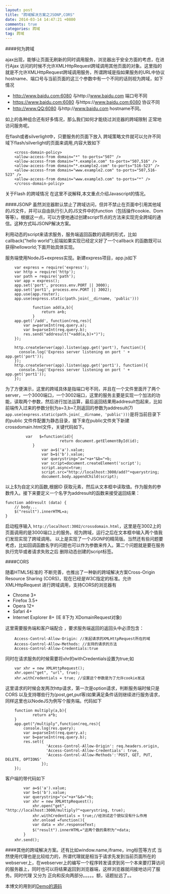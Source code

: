 ```yaml
---
layout: post
title: "跨域解决方案之JSONP,CORS"
date: 2014-03-14 14:47:21 +0800
comments: true
categories: 跨域
tag: 跨域
---
```

####何为跨域

ajax出现，能够让页面无刷新的同时调用服务，浏览器出于安全方面的考虑，在进行Ajax 访问的时候不允许XMLHttpRequest跨域调用其他页面的对象。这里指的就是不允许XMLHttpRequest跨域调用服务，所谓跨域是指如果服务的URL中协议 hostname、端口号与当前页面的这三个参数中有一个不同的话则视为跨域，如下情况

- http://www.baidu.com:6080 与http://www.baidu.com 端口号不同
- https://www.baidu.com:6080 与https://www.baidu.com:6080 协议不同
- http://www.QQ:6080 与http://www.baidu.com  hostname不同。

如上的各种组合还有好多情况，那么我们如何才能绕过浏览器的跨域限制 正常地访问服务呢。

在flash或者silverlight中，只要服务的页面下放入 跨域策略文件就可以允许不同域下flash/silverlight的页面来调用,内容大致如下

		<cross-domain-policy> 
		<allow-access-from domain="*" to-ports="507" /> 
		<allow-access-from domain="*.example.com" to-ports="507,516" /> 
		<allow-access-from domain="*.example2.com" to-ports="516-523" /> 
		<allow-access-from domain="www.example2.com" to-ports="507,516-523" /> 
		<allow-access-from domain="www.example3.com" to-ports="*" /> 
		</cross-domain-policy> 

关于Flash 的跨域情况 在这里不说解释,本文重点介绍Javascript的情况。

####JSONP
虽然浏览器默认禁止了跨域访问，但并不禁止在页面中引用其他域的JS文件，并可以自由执行引入的JS文件中的function（包括操作cookie、Dom等等）。根据这一点，可以方便地通过创建script节点的方法来实现完全跨域的通信。这种方式叫JSONP解决方案。

利用动态的script来请求服务，服务端返回函数的调用的形式，比如callback("hello world");前端如果实现已经定义好了一个callback 的函数既可以获得helloworld;下面开始具体实现。

服务端使用NodeJS+express实现。新建express项目，app.js如下

		var express = require('express');
		var http = require('http');
		var path = require('path');
		var app = express();
		app.set('port', process.env.PORT || 3000);
		app.set('port1', process.env.PORT || 3002);
		app.use(app.router);
		app.use(express.static(path.join(__dirname, 'public')))

				function add(a,b){
					return a+b;
				} 
		app.get('/add', function(req,res){
			var a=parseInt(req.query.a);
			var b=parseInt(req.query.b);
		 	res.send("addresult("+add(a,b)+")");
		});

		http.createServer(app).listen(app.get('port'), function(){
		  console.log('Express server listening on port ' + app.get('port'));
		});
		http.createServer(app).listen(app.get('port1'), function(){
		  console.log('Express server listening on port ' + app.get('port1'));
		});

为了方便演示，这里的跨域具体是指端口号不同，并且在一个文件里面开了两个server，一个3000端口，一个3002端口，这里的服务主要是实现一个加法的功能，读取两个参数，然后进行加法运算，最后返回结果用addresult包起来，比如前端传入过来的参数分别为a=3,b=7,则返回的参数为addresult(7) `app.use(express.static(path.join(__dirname, 'public')))`是将当前目录下的public 文件件配置为静态目录，接下来在public文件夹下新建crossdomain.html文件，关键代码如下。

			 var   $=function(id){
							return document.getElementById(id);
				}				
					var a=$('a').value;
					var b=$('b').value;
				    var querystring="a="+a+"&b="+b;
					var script=document.createElement('script');
					script.async=true;
					script.src="http://localhost:3000/add?"+querystring;
					document.body.appendChild(script);
				

以上$为自定义的函数,根据ID 获取元素，然后从文本框中读取值。作为服务的参数传入。接下来要定义一个名字为addresult的函数来接受返回结果：

	function addresult (data) {
		// body... 
		$("result").innerHTML=a;
	}

启动程序输入 `http://localhost:3002/crossdomain.html`，这里是在3002上的页面调用的是3000端口上的服务。视为跨域，运行之后在文本框中输入两个值我们发现实现了跨域调用。
以上是实现了一个JSONP的精简版。当然还有些问题要考虑，比如回调函数名字的问题也可以作为参数来传入。第二个问题就是要在服务执行完毕或者请求失败之后 删除动态创建的script标签。

####CORS 

随着HTML5标准的 不断完善，也推出了一种新的跨域解决方案Cross-Origin Resource Sharing (CORS)，现在已经是W3C指定的标准。允许 XMLHttpRequest 进行跨域调用，支持CORS的浏览器有

- Chrome 3+
- Firefox 3.5+
- Opera 12+
- Safari 4+
- Internet Explorer 8+ (IE 8下为   XDomainRequest对象)

这里需要服务端和客户端配合 ，要求服务端返回的返回头中必须包含：

		Access-Control-Allow-Origin: //发起请求的XMLHttpRequest所在的域
		Access-Control-Allow-Methods: //支持的请求的方法
		Access-Control-Allow-Credentials:true

同时在请求服务的时候需要将xhr的withCredentials设置为true;如

		var xhr = new XMLHttpRequest();
		xhr.open("get", "url", true);
		xhr.withCredentials = true; //设置这个参数是为了允许cookie发送

这里请求的时候会发两次http请求，第一次是option请求，判断服务端时候只是CORS 以及支持哪些行为(post,get,put等)如果满足条件话则继续进行服务请求，同样这里也以NodeJS为例写个服务端。代码如下


		function multiply(a,b){
				return a*b;
		}
		app.get("/multiply",function(req,res){
			console.log(res.query);
			var a=parseInt(req.query.a);
			var b=parseInt(req.query.b);
			res.set({
					  'Access-Control-Allow-Origin': req.headers.origin,
					  'Access-Control-Allow-Credentials': true,
					  'Access-Control-Allow-Methods':'POST, GET, PUT, DELETE, OPTIONS'
					});
		});

客户端的带代码如下

			var a=$('a').value;
			var b=$('b').value;
			var querystring="c="+a+"&d="+b;
			var xhr = new XMLHttpRequest();
				xhr.open("get", "http://localhost:3000/multiply?"+querystring, true);
				xhr.withCredentials = true;//经测试这个貌似没有什么作用
				xhr.onload =function(){
				var data = xhr.responseText;
				$("result").innerHTML="这两个数的乘积为"+data;
			}
		xhr.send();　　

####其他的跨域解决方案。还有比如window.name,iframe，img标签等方式
当然使用代理也是比较给力的，所谓代理就是相当于请求先发到当前页面所在的webserver上，在webserver上的编写一个程序转发请求到另一个本来要打算访问的服务器上，同时也可以将结果返回到浏览器端，这样浏览器就间接地访问了服务。同时代理 又分为 正向和反向两部分。。。。。额，话题扯远了。。

本博文的用到的[Demo的源码](https://github.com/kunkun12/cross-domain)

